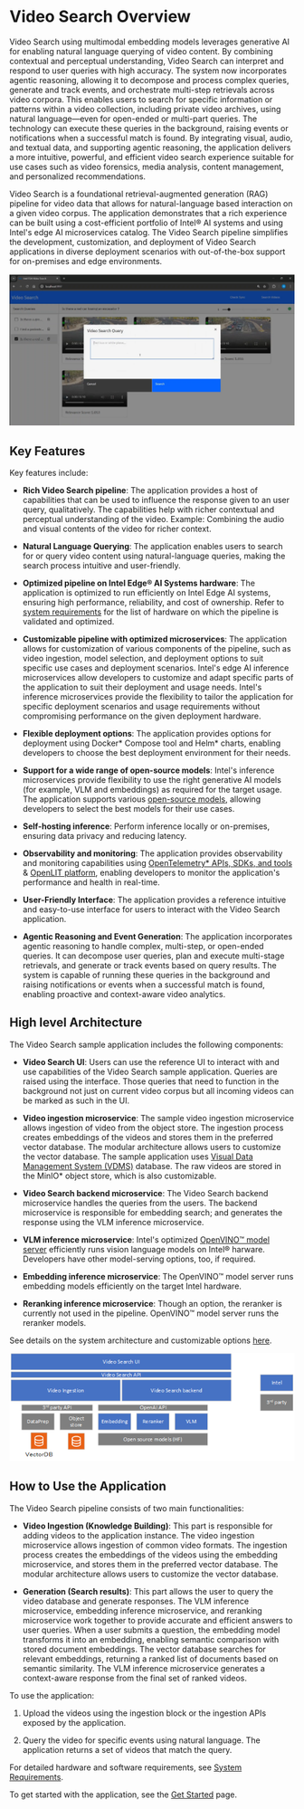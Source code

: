 # Video Search Overview

Video Search using multimodal embedding models leverages generative AI for enabling natural language querying of video content. By combining contextual and perceptual understanding, Video Search can interpret and respond to user queries with high accuracy. The system now incorporates agentic reasoning, allowing it to decompose and process complex queries, generate and track events, and orchestrate multi-step retrievals across video corpora. This enables users to search for specific information or patterns within a video collection, including private video archives, using natural language—even for open-ended or multi-part queries. The technology can execute these queries in the background, raising events or notifications when a successful match is found. By integrating visual, audio, and textual data, and supporting agentic reasoning, the application delivers a more intuitive, powerful, and efficient video search experience suitable for use cases such as video forensics, media analysis, content management, and personalized recommendations.

Video Search is a foundational retrieval-augmented generation (RAG) pipeline for video data that allows for natural-language based interaction on a given video corpus. The application demonstrates that a rich experience can be built using a cost-efficient portfolio of Intel® AI systems and using Intel's edge AI microservices catalog. The Video Search pipeline simplifies the development, customization, and deployment of Video Search applications in diverse deployment scenarios with out-of-the-box support for on-premises and edge environments.

![Video Search web interface](./images/VideoSearch_Webpage.png)

## Key Features

Key features include:

- **Rich Video Search pipeline**: The application provides a host of capabilities that can be used to influence the response given to an user query, qualitatively. The capabilities help with richer contextual and perceptual understanding of the video. Example: Combining the audio and visual contents of the video for richer context. 

- **Natural Language Querying**: The application enables users to search for or query video content using natural-language queries, making the search process intuitive and user-friendly.

- **Optimized pipeline on Intel Edge® AI Systems hardware**: The application is optimized to run efficiently on Intel Edge AI systems, ensuring high performance, reliability, and cost of ownership. Refer to [system requirements](./system-requirements.md) for the list of hardware on which the pipeline is validated and optimized.

- **Customizable pipeline with optimized microservices**: The application allows for customization of various components of the pipeline, such as video ingestion, model selection, and deployment options to suit specific use cases and deployment scenarios. Intel's edge AI inference microservices allow developers to customize and adapt specific parts of the application to suit their deployment and usage needs. Intel's inference microservices provide the flexibility to tailor the application for specific deployment scenarios and usage requirements without compromising performance on the given deployment hardware.

- **Flexible deployment options**: The application provides options for deployment using Docker\* Compose tool and Helm\* charts, enabling developers to choose the best deployment environment for their needs.

- **Support for a wide range of open-source models**: Intel's inference microservices provide flexibility to use the right generative AI models (for example, VLM and embeddings) as required for the target usage. The application supports various [open-source models](https://huggingface.co/OpenVINO), allowing developers to select the best models for their use cases.

- **Self-hosting inference**: Perform inference locally or on-premises, ensuring data privacy and reducing latency.

- **Observability and monitoring**: The application provides observability and monitoring capabilities using [OpenTelemetry\* APIs, SDKs, and tools](https://opentelemetry.io/) & [OpenLIT platform](https://github.com/openlit/openlit), enabling developers to monitor the application's performance and health in real-time.

- **User-Friendly Interface**: The application provides a reference intuitive and easy-to-use interface for users to interact with the Video Search application.

- **Agentic Reasoning and Event Generation**: The application incorporates agentic reasoning to handle complex, multi-step, or open-ended queries. It can decompose user queries, plan and execute multi-stage retrievals, and generate or track events based on query results. The system is capable of running these queries in the background and raising notifications or events when a successful match is found, enabling proactive and context-aware video analytics.

## High level Architecture
The Video Search sample application includes the following components:

- **Video Search UI**: Users can use the reference UI to interact with and use capabilities of the Video Search sample application. Queries are raised using the interface. Those queries that need to function in the background not just on current video corpus but all incoming videos can be marked as such in the UI. 

- **Video ingestion microservice**: The sample video ingestion microservice allows ingestion of video from the object store. The ingestion process creates embeddings of the videos and stores them in the preferred vector database. The modular architecture allows users to customize the vector database. The sample application uses [Visual Data Management System (VDMS)](https://github.com/IntelLabs/vdms) database. The raw videos are stored in the MinIO\* object store, which is also customizable.

- **Video Search backend microservice**: The Video Search backend microservice handles the queries from the users. The backend microservice is responsible for embedding search; and generates the response using the VLM inference microservice.

- **VLM inference microservice**: Intel's optimized [OpenVINO™ model server](https://github.com/openvinotoolkit/model_server) efficiently runs vision language models on Intel® harware. Developers have other model-serving options, too, if required.

- **Embedding inference microservice**: The OpenVINO™ model server runs embedding models efficiently on the target Intel hardware.

- **Reranking inference microservice**: Though an option, the reranker is currently not used in the pipeline. OpenVINO™ model server runs the reranker models.


See details on the system architecture and customizable options [here](./overview-architecture-search.md).

![System Architecture Diagram](./images/TEAI_VideoSearch.png)

## How to Use the Application

The Video Search pipeline consists of two main functionalities:

- **Video Ingestion (Knowledge Building)**: This part is responsible for adding videos to the application instance. The video ingestion microservice allows ingestion of common video formats. The ingestion process creates the embeddings of the videos using the embedding microservice, and stores them in the preferred vector database. The modular architecture allows users to customize the vector database. 

- **Generation (Search results)**: This part allows the user to query the video database and generate responses. The VLM inference microservice, embedding inference microservice, and reranking microservice work together to provide accurate and efficient answers to user queries. When a user submits a question, the embedding model transforms it into an embedding, enabling semantic comparison with stored document embeddings. The vector database searches for relevant embeddings, returning a ranked list of documents based on semantic similarity. The VLM inference microservice generates a context-aware response from the final set of ranked videos.

To use the application:

1. Upload the videos using the ingestion block or the ingestion APIs exposed by the application.

1. Query the video for specific events using natural language. The application returns a set of videos that match the query.

For detailed hardware and software requirements, see [System Requirements](./system-requirements.md).

To get started with the application, see the [Get Started](./get-started.md) page.


